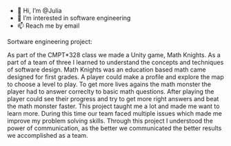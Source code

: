 - 👋 Hi, I’m @Julia
- 👀 I’m interested in software engineering
- 📫 Reach me by email


Sortware engineering project:

As part of the CMPT*328 class we made a Unity game, Math Knights. As a part of a team of three I learned to understand the concepts and 
techniques of software design. Math Knights was an education based math came designed for first grades. A player could make a profile 
and explore the map to choose a level to play. To get more lives agains the math monster the player had to answer correclty to basic
math questions. After playing the player could see their progress and try to get more right answers and beat the math monster faster. 
This project taught me a lot and made me want to learn more. During this time our team faced multiple issues which made me improve 
my problem solving skills. Through this project I understood the power of communication, as the better we communicated
the better results we accomplished as a team.

<!---
JuliaToi/JuliaToi is a ✨ special ✨ repository because its `README.md` (this file) appears on your GitHub profile.
You can click the Preview link to take a look at your changes.
--->
